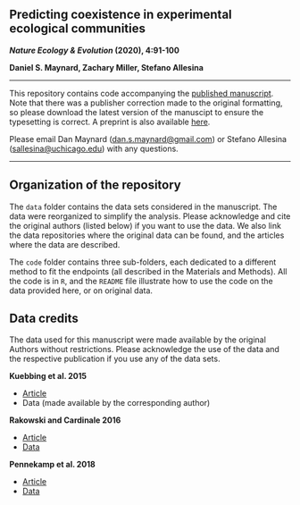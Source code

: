 ## Predicting coexistence in experimental ecological communities

**_Nature Ecology & Evolution_ (2020), 4:91-100** 
 
**Daniel S. Maynard, Zachary Miller, Stefano Allesina**

---

This repository contains code accompanying the [published manuscript](https://www.nature.com/articles/s41559-019-1059-z). Note that there was a publisher correction made to the original formatting, so please download the latest version of the manuscipt to ensure the typesetting is correct. A preprint is also available [here](https://www.biorxiv.org/content/10.1101/598326v1). 

Please email Dan Maynard ([dan.s.maynard@gmail.com](mailto:dan.s.maynard@gmail.com)) or Stefano Allesina ([sallesina@uchicago.edu](mailto:sallesina@uchicago.edu)) with any questions. 

---

## Organization of the repository

The `data` folder contains the data sets considered in the manuscript. The data were reorganized to simplify the analysis. Please acknowledge and cite the original authors (listed below) if you want to use the data. We also link the data repositories where the original data can be found, and the articles where the data are described.

The `code` folder contains three sub-folders, each dedicated to a different method to fit the endpoints (all described in the Materials and Methods). All the code is in `R`, and the `README` file illustrate how to use the code on the data provided here, or on original data.

## Data credits

The data used for this manuscript were made available by the original Authors without restrictions. Please acknowledge the use of the data and the respective publication if you use any of the data sets. 

**Kuebbing et al. 2015**

- [Article](https://nph.onlinelibrary.wiley.com/doi/full/10.1111/nph.13488)
- Data (made available by the corresponding author)

**Rakowski and Cardinale 2016**

- [Article](https://onlinelibrary.wiley.com/doi/full/10.1111/oik.03105)
- [Data](https://datadryad.org/resource/doi:10.5061/dryad.j1617)

**Pennekamp et al. 2018** 

- [Article](https://www.nature.com/articles/s41586-018-0627-8)
- [Data](https://github.com/pennekampster/Code_and_data_OverallEcosystemStability)

